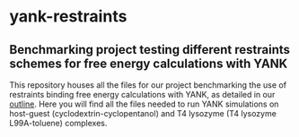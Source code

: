 # yank-restraints
## Benchmarking project testing different restraints schemes for free energy calculations with YANK

This repository houses all the files for our project benchmarking the use of restraints binding free energy calculations with YANK, as detailed in our [outline](https://docs.google.com/document/d/1SwEsIiYbl-nj0rbsl8yr5tRuWB209eU74WoxDOGGkts/edit). Here you will find all the files needed to run YANK simulations on host-guest (cyclodextrin-cyclopentanol) and T4 lysozyme (T4 lysozyme L99A-toluene) complexes.
